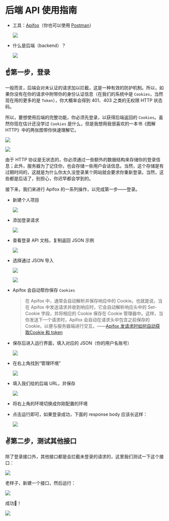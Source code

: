# 后端 API 使用指南

+ 工具：[Apifox](https://apifox.com/)（你也可以使用 [Postman](https://www.postman.com/)）

    ![](../images/apifox.png)

+ 什么是后端（backend）？

    ![](../images/arch.png)

## ☝️第一步，登录

一般而言，后端会对未认证的请求加以拦截，这是一种有效的防护机制。所以，如果你没有在你的请求中附带你的身份认证信息（在我们的系统中是 `Cookies`，当然现在用的更多的是 `Token`），你大概率会得到 401、403 之类的无权限 HTTP 状态码。

所以，要想使用后端的完整功能，你必须先登录，以获得后端返回的 `Cookies`。虽然你现在估计还没学过 `Cookies` 是什么，但是我想用我很喜欢的一本书《图解 HTTP》中的两张图带你快速理解它。

![](../images/cookies_1.png)

![](../images/cookies_2.png)

由于 HTTP 协议是无状态的，你必须通过一些额外的数据结构来存储你的登录信息；此外，服务器为了记住你，也会存储一些用户会话信息。当然，这个存储是有过期时间的，这就是为什么你太久没登录某个网站就会要求你重新登录。当然，这些都是后话了，别担心，你迟早都会学到的。

接下来，我们来进行 Apifox 的一系列操作，以完成第一步——登录。

+ 新建个人项目

    ![](../images/add_proj.png)

+ 添加登录请求

    ![](../images/add_login_req.png)

+ 查看登录 API 文档，复制返回 JSON 示例

    ![](../images/copy_json_from_api_docs.png)

+ 选择通过 JSON 导入

    ![](../images/import_by_json1.png)

    ![](../images/import_by_json2.png)


+ Apifox 会自动帮你保存 `Cookies`

    > 在 Apifox 中，通常会自动解析并保存响应中的 Cookie。也就是说，当在 Apifox 中发送请求并收到响应时，它会自动解析响应头中的 Set-Cookie 字段，并将相应的 Cookie 保存在 Cookie 管理器中。这样，当你发送下一个请求时，Apifox 会自动在请求头中包含之前保存的 Cookie，以便与服务器端进行交互。——[Apifox 发请求时如何自动获取Cookie 和 token](https://apifox.com/blog/cookies-and-token/)

+ 保存后进入运行界面，填入对应的 JSON（你的用户名账号）

    ![](../images/input_json.png)

+ 在右上角找到“管理环境”

   ![](../images/env_manage.png)

+ 填入我们给的后端 URL，并保存
  
    ![](../images/save_backend_url.png)

+ 将右上角的环境切换成你刚配置的环境

+ 点击运行即可，如果登录成功，下面的 response body 应该长这样：

    ![](../images/login_resp.png)

## ✌️第二步，测试其他接口

除了登录接口外，其他接口都是会拦截未登录的请求的，这里我们测试一下这个接口：

![](../images/get_user_me_doc.png)

老样子，新建一个接口，然后运行：

![](../images/get_user_me.png)

成功🎉！

![](../images/final.png)
